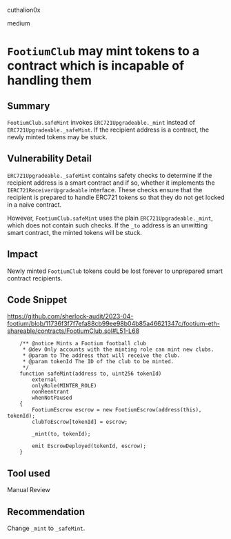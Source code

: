 cuthalion0x

medium

# `FootiumClub` may mint tokens to a contract which is incapable of handling them

## Summary

`FootiumClub.safeMint` invokes `ERC721Upgradeable._mint` instead of `ERC721Upgradeable._safeMint`. If the recipient address is a contract, the newly minted tokens may be stuck.

## Vulnerability Detail

`ERC721Upgradeable._safeMint` contains safety checks to determine if the recipient address is a smart contract and if so, whether it implements the `IERC721ReceiverUpgradeable` interface. These checks ensure that the recipient is prepared to handle ERC721 tokens so that they do not get locked in a naive contract.

However, `FootiumClub.safeMint` uses the plain `ERC721Upgradeable._mint`, which does not contain such checks. If the `_to` address is an unwitting smart contract, the minted tokens will be stuck.

## Impact

Newly minted `FootiumClub` tokens could be lost forever to unprepared smart contract recipients.

## Code Snippet

https://github.com/sherlock-audit/2023-04-footium/blob/11736f3f7f7efa88cb99ee98b04b85a46621347c/footium-eth-shareable/contracts/FootiumClub.sol#L51-L68

```solidity
    /** @notice Mints a Footium football club
     * @dev Only accounts with the minting role can mint new clubs.
     * @param to The address that will receive the club.
     * @param tokenId The ID of the club to be minted.
     */
    function safeMint(address to, uint256 tokenId)
        external
        onlyRole(MINTER_ROLE)
        nonReentrant
        whenNotPaused
    {
        FootiumEscrow escrow = new FootiumEscrow(address(this), tokenId);
        clubToEscrow[tokenId] = escrow;

        _mint(to, tokenId);

        emit EscrowDeployed(tokenId, escrow);
    }
```

## Tool used

Manual Review

## Recommendation

Change `_mint` to `_safeMint`.